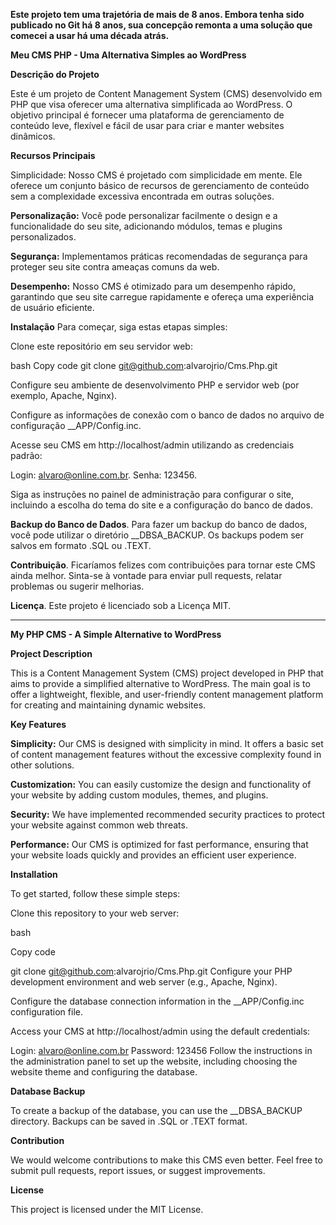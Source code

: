 **Este projeto tem uma trajetória de mais de 8 anos. Embora tenha sido publicado no Git há 8 anos, sua concepção remonta a uma solução que comecei a usar há uma década atrás.**

**Meu CMS PHP - Uma Alternativa Simples ao WordPress**

**Descrição do Projeto**

Este é um projeto de Content Management System (CMS) desenvolvido em PHP que visa oferecer uma alternativa simplificada ao WordPress. O objetivo principal é fornecer uma plataforma de gerenciamento de conteúdo leve, flexível e fácil de usar para criar e manter websites dinâmicos.

**Recursos Principais**

Simplicidade: Nosso CMS é projetado com simplicidade em mente. Ele oferece um conjunto básico de recursos de gerenciamento de conteúdo sem a complexidade excessiva encontrada em outras soluções.

**Personalização:** Você pode personalizar facilmente o design e a funcionalidade do seu site, adicionando módulos, temas e plugins personalizados.

**Segurança:** Implementamos práticas recomendadas de segurança para proteger seu site contra ameaças comuns da web.

**Desempenho:** Nosso CMS é otimizado para um desempenho rápido, garantindo que seu site carregue rapidamente e ofereça uma experiência de usuário eficiente.

**Instalação**
Para começar, siga estas etapas simples:

Clone este repositório em seu servidor web:

bash
Copy code
git clone git@github.com:alvarojrio/Cms.Php.git

Configure seu ambiente de desenvolvimento PHP e servidor web (por exemplo, Apache, Nginx).


Configure as informações de conexão com o banco de dados no arquivo de configuração __APP/Config.inc.


Acesse seu CMS em http://localhost/admin utilizando as credenciais padrão:


Login: alvaro@online.com.br.
Senha: 123456.



Siga as instruções no painel de administração para configurar o site, incluindo a escolha do tema do site e a configuração do banco de dados.

**Backup do Banco de Dados**.
Para fazer um backup do banco de dados, você pode utilizar o diretório __DBSA_BACKUP. Os backups podem ser salvos em formato .SQL ou .TEXT.

**Contribuição**.
Ficaríamos felizes com contribuições para tornar este CMS ainda melhor. Sinta-se à vontade para enviar pull requests, relatar problemas ou sugerir melhorias.

**Licença**.
Este projeto é licenciado sob a Licença MIT.


-----------------------------------------------

**My PHP CMS - A Simple Alternative to WordPress**

**Project Description**

This is a Content Management System (CMS) project developed in PHP that aims to provide a simplified alternative to WordPress. The main goal is to offer a lightweight, flexible, and user-friendly content management platform for creating and maintaining dynamic websites.

**Key Features**

**Simplicity:** Our CMS is designed with simplicity in mind. It offers a basic set of content management features without the excessive complexity found in other solutions.

**Customization:** You can easily customize the design and functionality of your website by adding custom modules, themes, and plugins.

**Security:** We have implemented recommended security practices to protect your website against common web threats.

**Performance:** Our CMS is optimized for fast performance, ensuring that your website loads quickly and provides an efficient user experience.

**Installation**

To get started, follow these simple steps:

Clone this repository to your web server:

bash

Copy code

git clone git@github.com:alvarojrio/Cms.Php.git
Configure your PHP development environment and web server (e.g., Apache, Nginx).

Configure the database connection information in the __APP/Config.inc configuration file.

Access your CMS at http://localhost/admin using the default credentials:

Login: alvaro@online.com.br Password: 123456
Follow the instructions in the administration panel to set up the website, including choosing the website theme and configuring the database.

**Database Backup**

To create a backup of the database, you can use the __DBSA_BACKUP directory. Backups can be saved in .SQL or .TEXT format.

**Contribution**

We would welcome contributions to make this CMS even better. Feel free to submit pull requests, report issues, or suggest improvements.

**License**

This project is licensed under the MIT License.
